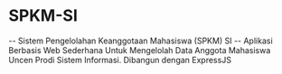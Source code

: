 # SPKM-SI
-- Sistem Pengelolahan Keanggotaan Mahasiswa (SPKM) SI -- Aplikasi Berbasis Web Sederhana Untuk Mengelolah Data Anggota Mahasiswa Uncen Prodi Sistem Informasi. Dibangun dengan ExpressJS
